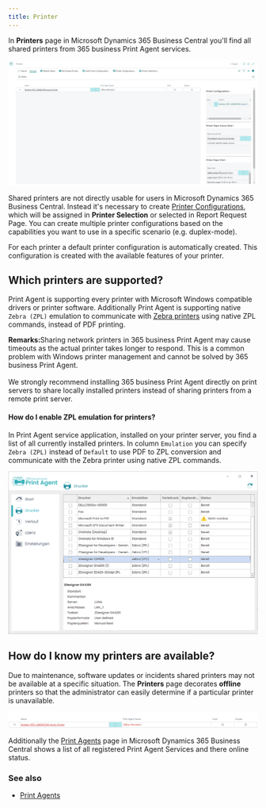 ```yaml
---
title: Printer
---
```

In **Printers** page in Microsoft Dynamics 365 Business Central you'll find all shared printers from 365 business Print Agent services. 

![Printers](/assets/images/365-business-print-agent/87afe451377b606dffb0d548cac691fcc4c6bdbf02744a21204a1ee825389a30.png)  

Shared printers are not directly usable for users in Microsoft Dynamics 365 Business Central. Instead it's necessary to create [Printer Configurations](printer-configuration.md), which will be assigned in **Printer Selection** or selected in Report Request Page.
You can create multiple printer configurations based on the capabilities you want to use in a specific scenario (e.g. duplex-mode).

For each printer a default printer configuration is automatically created. This configuration is created with the available features of your printer.

## Which printers are supported?

Print Agent is supporting every printer with Microsoft Windows compatible drivers or printer software.
Additionally Print Agent is supporting native `Zebra (ZPL)` emulation to communicate with [Zebra printers](https://www.zebra.com.md) using native ZPL commands, instead of PDF printing.

<div class="alert alert-notice">
    <i class="fa-light fa-hand-point-up fa-lg" style="--fa-secondary-color: #FF0000; --fa-primary-color: #111111; --fa-secondary-opacity: 0.7"></i> <strong>Remarks:</strong>Sharing network printers in 365 business Print Agent may cause timeouts as the actual printer takes longer to respond. This is a common problem with Windows printer management and cannot be solved by 365 business Print Agent.<br><br>We strongly recommend installing 365 business Print Agent directly on print servers to share locally installed printers instead of sharing printers from a remote print server.
</div>

#### How do I enable ZPL emulation for printers?

In Print Agent service application, installed on your printer server, you find a list of all currently installed printers. In column `Emulation` you can specify `Zebra (ZPL)` instead of `Default` to use PDF to ZPL conversion and communicate with the Zebra printer using native ZPL commands.

![Print Agent Emulation mode selection](/assets/images/365-business-print-agent/f3a6d3399196eee57e21ab24063897c7fb91e03c05e08c8cd7dbc8538804ef53.png)  

## How do I know my printers are available?

Due to maintenance, software updates or incidents shared printers may not be available at a specific situation. The **Printers** page decorates __offline__ printers so that the administrator can easily determine if a particular printer is unavailable.

![Offline Printer](/assets/images/365-business-print-agent/d0b9f0f4f2d7ac5404b0414ce7a9c9827fc102a43e91af13d1636e411b4dbd7d.png)  

Additionally the [Print Agents](print-agent-clients.md) page in Microsoft Dynamics 365 Business Central shows a list of all registered Print Agent Services and there online status.

### See also 

 - [Print Agents](print-agent-clients.md)
